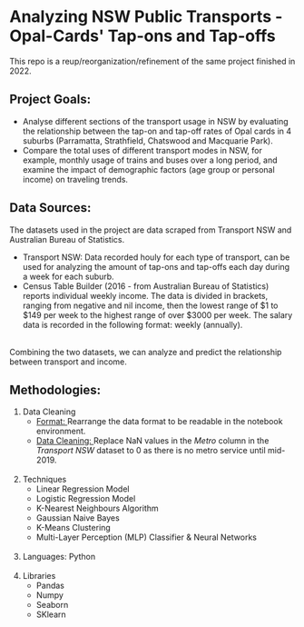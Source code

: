 # Analyzing NSW Public Transports - Opal-Cards' Tap-ons and Tap-offs 

This repo is a reup/reorganization/refinement of the same project finished in 2022.

## Project Goals: 
- Analyse different sections of the transport usage in NSW by evaluating the relationship between the tap-on and tap-off rates of Opal cards in 4 suburbs (Parramatta, Strathfield, Chatswood and Macquarie Park). 
- Compare the total uses of different transport modes in NSW, for example, monthly usage of trains and buses over a long period, and examine the impact of demographic factors (age group or personal income) on traveling trends.

## Data Sources: 
The datasets used in the project are data scraped from Transport NSW and Australian Bureau of Statistics.
<br><ul>
<li> Transport NSW: Data recorded houly for each type of transport, can be used for analyzing the amount of tap-ons and tap-offs each day during a week for each suburb. 
<li> Census Table Builder (2016 - from Australian Bureau of Statistics) reports individual weekly income. The data is divided in brackets, ranging from negative and nil income, then the lowest range of $1 to $149 per week to the highest range of over $3000 per week. The salary data is recorded in the following format: weekly (annually). </ul>
<br> Combining the two datasets, we can analyze and predict the relationship between transport and income.

## Methodologies:
<ol>
<li> Data Cleaning <br>
<ul><li> <u> Format: </u> Rearrange the data format to be readable in the notebook environment.
<li> <u> Data Cleaning: </u> Replace NaN values in the <i>Metro</i> column in the <i>Transport NSW</i> dataset to 0 as there is no metro service until mid-2019. </ul></br>
<li> Techniques </br>
<ul><li> Linear Regression Model
<li> Logistic Regression Model
<li> K-Nearest Neighbours Algorithm
<li> Gaussian Naive Bayes
<li> K-Means Clustering
<li> Multi-Layer Perception (MLP) Classifier & Neural Networks </ul><br>
<li> Languages: Python </li><br>
<li> Libraries
<ul><li> Pandas
<li> Numpy
<li> Seaborn
<li> SKlearn </ul></ol>


